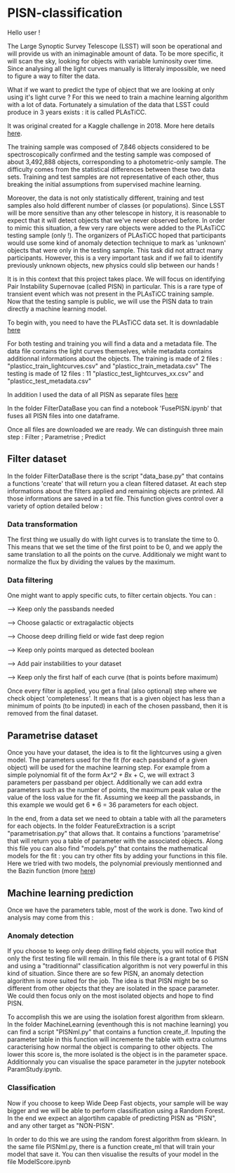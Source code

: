 # PISN-classification

Hello user !

The Large Synoptic Survey Telescope (LSST) will soon be operational and will provide us with an inimaginable amount of data. To be more specific, it will scan the sky, looking for objects with variable luminosity over time. Since analysing all the light curves manually is litteraly impossible, we need to figure a way to filter the data.

What if we want to predict the type of object that we are looking at only using it's light curve ? For this we need to train a machine learning algorithm with a lot of data. Fortunately a simulation of the data that LSST could produce in 3 years exists : it is called PLAsTiCC.

It was original created for a Kaggle challenge in 2018. More here details [here](https://www.kaggle.com/c/PLAsTiCC-2018/overview).

The training sample was composed of 7,846 objects considered to be spectroscopically confirmed and the testing sample was composed of about 3,492,888 objects, corresponding to a photometric-only sample. The difficulty comes from the statistical differences between these two data sets. Training and test samples are not representative of each other, thus breaking the initial assumptions from supervised machine learning. 

Moreover, the data is not only statistically different, training and test samples also hold different number of classes (or populations). 
Since LSST will be more sensitive than any other telescope in history, it is reasonable to expect that it will detect objects that we've never observed before. In order to mimic this situation, a few very rare objects were added to the PLAsTiCC testing sample (only !). The organizers of PLAsTiCC hoped that participants would use some kind of anomaly detection technique to mark as 'unknown' objects that were only in the testing sample. This task did not attract many participants. However, this is a very important task and if we fail to identify previously unknown objects, new physics could slip between our hands !

It is in this context that this project takes place. We will focus on identifying Pair Instability Supernovae (called PISN) in particular. This is a rare type of transient event which  was not present in the PLAsTiCC training sample. Now that the testing sample is public, we will use the PISN data to train directly a machine learning model. 

To begin with, you need to have the PLAsTiCC data set. It is downladable [here](https://zenodo.org/record/2539456#.YED0lP4o9hE)

For both testing and training you will find a data and a metadata file. The data file contains the light curves themselves, while metadata contains additionnal informations about the objects.
The training is made of 2 files : "plasticc_train_lightcurves.csv" and "plasticc_train_metadata.csv" 
The testing is made of 12 files : 11 "plasticc_test_lightcurves_xx.csv" and "plasticc_test_metadata.csv"

In addition I used the data of all PISN as separate files [here](https://drive.google.com/file/d/16_G2IjpJVdiv6GT0fs61-C_NuhHCPH8E/view)

In the folder FilterDataBase you can find a notebook 'FusePISN.ipynb' that fuses all PISN files into one dataframe.

Once all files are downloaded we are ready. We can distinguish three main step : Filter ; Parametrise ; Predict

## Filter dataset

In the folder FilterDataBase there is the script "data_base.py" that contains a functions 'create' that will return you a clean filtered dataset. At each step informations about the filters applied and remaining objects are printed. All those informations are saved in a txt file. This function gives control over a variety of option detailed below : 

### Data transformation

The first thing we usually do with light curves is to translate the time to 0. This means that we set the time of the first point to be 0, and we apply the same translation to all the points on the curve.
Additionaly we might want to normalize the flux by dividing the values by the maximum. 

### Data filtering
One might want to apply specific cuts, to filter certain objects. You can :

--> Keep only the passbands needed

--> Choose galactic or extragalactic objects

--> Choose deep drilling field or wide fast deep region

--> Keep only points marqued as detected boolean

--> Add pair instabilities to your dataset

--> Keep only the first half of each curve (that is points before maximum)

Once every filter is applied, you get a final (also optional) step where we check object 'completeness'. It means that is a given object has less than a minimum of points (to be inputed) in each of the chosen passband, then it is removed from the final dataset.


  
## Parametrise dataset

Once you have your dataset, the idea is to fit the lightcurves using a given model. The parameters used for the fit (for each passband of a given object) will be used for the machine learning step. For example from a simple polynomial fit of the form A*x^2 + B*x + C,  we will extract 3 parameters per passband per object. Additionally we can add extra parameters such as the number of points, the maximum peak value or the value of the loss value for the fit. Assuming we keep all the passbands, in this example we would get 6 * 6 = 36 parameters for each object.

In the end, from a data set we need to obtain a table with all the parameters for each objects. In the folder FeatureExtraction is a script "parametrisation.py" that allows that. It contains a functions 'parametrise' that will return you a table of parameter with the associated objects. Along this file you can also find "models.py" that contains the mathematical models for the fit : you can try other fits by adding your functions in this file.
Here we tried with two models, the polynomial previously mentionned and the Bazin function (more [here](https://arxiv.org/pdf/0904.1066.pdf)) 

## Machine learning prediction

Once we have the parameters table, most of the work is done. Two kind of analysis may come from this : 

### Anomaly detection

If you choose to keep only deep drilling field objects, you will notice that only the first testing file will remain. In this file there is a grant total of 6 PISN and using a "traditionnal" classification algorithm is not very powerful in this kind of situation. Since there are so few PISN, an anomaly detection algorithm is more suited for the job. The idea is that PISN might be so different from other objects that they are isolated in the space parameter. We could then focus only on the most isolated objects and hope to find PISN.

To accomplish this we are using the isolation forest algorithm from sklearn. In the folder MachineLearning (eventhough this is not machine learning) you can find a script "PISNml.py" that contains a function create_if. Inputing the parameter table in this function will incremente the table with extra columns caracterising how normal the object is comparing to other objects. The lower this score is, the more isolated is the object is in the parameter space. Additionnaly you can visualise the space parameter in the jupyter notebook ParamStudy.ipynb.

### Classification

Now if you choose to keep Wide Deep Fast objects, your sample will be way bigger and we will be able to perform classification using a Random Forest. In the end we expect an algortihm capable of predicting PISN as "PISN", and any other target as "NON-PISN".

In order to do this we are using the random forest algorithm from sklearn. In the same file PISNml.py, there is a function create_ml that will train your model that save it. You can then visualise the results of your model in the file ModelScore.ipynb



